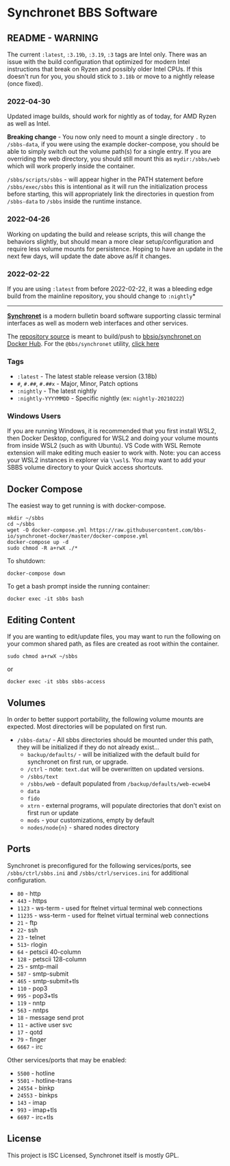 # Synchronet BBS Software

## README - WARNING

The current `:latest`, `:3.19b`, `:3.19`, `:3` tags are Intel only. There was an
issue with the build configuration that optimized for modern Intel instructions
that break on Ryzen and possibly older Intel CPUs. If this doesn't run for you,
you should stick to `3.18b` or move to a nightly release (once fixed).

### 2022-04-30

Updated image builds, should work for nightly as of today, for AMD Ryzen as well
as Intel.

**Breaking change** - You now only need to mount a single directory `.` to
`/sbbs-data`, if you were using the example docker-compose, you should be able
to simply switch out the volume path(s) for a single entry. If you are
overriding the web directory, you should still mount this as `mydir:/sbbs/web`
which will work properly inside the container.

`/sbbs/scripts/sbbs` - will appear higher in the PATH statement before
`/sbbs/exec/sbbs` this is intentional as it will run the initialization process
before starting, this will appropriately link the directories in question from
`/sbbs-data` to `/sbbs` inside the runtime instance.

### 2022-04-26

Working on updating the build and release scripts, this will change the
behaviors slightly, but should mean a more clear setup/configuration and require
less volume mounts for persistence. Hoping to have an update in the next few
days, will update the date above as/if it changes.

### 2022-02-22

If you are using `:latest` from before 2022-02-22, it was a bleeding edge build
from the mainline repository, you should change to `:nightly`\*

---

**[Synchronet](http://wiki.synchro.net/)** is a modern bulletin board software
supporting classic terminal interfaces as well as modern web interfaces and
other services.

The [repository source](https://github.com/bbs-io/synchronet-docker/) is meant
to build/push to
[bbsio/synchronet on Docker Hub](https://hub.docker.com/repository/docker/bbsio/synchronet).
For the `@bbs/synchronet` utility,
[click here](https://github.com/bbs-io/synchronet-docker-util)

### Tags

- `:latest` - The latest stable release version (3.18b)
- `#`, `#.##`, `#.##x` - Major, Minor, Patch options
- `:nightly` - The latest nightly
- `:nightly-YYYYMMDD` - Specific nightly (ex: `nightly-20210222`)

### Windows Users

If you are running Windows, it is recommended that you first install WSL2, then
Docker Desktop, configured for WSL2 and doing your volume mounts from inside
WSL2 (such as with Ubuntu). VS Code with WSL Remote extension will make editing
much easier to work with. Note: you can access your WSL2 instances in explorer
via `\\wsl$`. You may want to add your SBBS volume directory to your Quick
access shortcuts.

## Docker Compose

The easiest way to get running is with docker-compose.

    mkdir ~/sbbs
    cd ~/sbbs
    wget -O docker-compose.yml https://raw.githubusercontent.com/bbs-io/synchronet-docker/master/docker-compose.yml
    docker-compose up -d
    sudo chmod -R a+rwX ./*

To shutdown:

    docker-compose down

To get a bash prompt inside the running container:

    docker exec -it sbbs bash

## Editing Content

If you are wanting to edit/update files, you may want to run the following on
your common shared path, as files are created as root within the container.

```
sudo chmod a+rwX ~/sbbs
```

or

```
docker exec -it sbbs sbbs-access
```

## Volumes

In order to better support portability, the following volume mounts are
expected. Most directories will be populated on first run.

- `/sbbs-data/` - All sbbs directories should be mounted under this path, they
  will be initialized if they do not already exist...
  - `backup/defaults/` - will be initialized with the default build for
    synchronet on first run, or upgrade.
  - `/ctrl` - note: `text.dat` will be overwritten on updated versions.
  - `/sbbs/text`
  - `/sbbs/web` - default populated from `/backup/defaults/web-ecweb4`
  - `data`
  - `fido`
  - `xtrn` - external programs, will populate directories that don't exist on
    first run or update
  - `mods` - your customizations, empty by default
  - `nodes/node{n}` - shared nodes directory

## Ports

Synchronet is preconfigured for the following services/ports, see
`/sbbs/ctrl/sbbs.ini` and `/sbbs/ctrl/services.ini` for additional
configuration.

- `80` - http
- `443` - https
- `1123` - ws-term - used for ftelnet virtual terminal web connections
- `11235` - wss-term - used for ftelnet virtual terminal web connections
- `21` - ftp
- `22`- ssh
- `23` - telnet
- `513`- rlogin
- `64` - petscii 40-column
- `128` - petscii 128-column
- `25` - smtp-mail
- `587` - smtp-submit
- `465` - smtp-submit+tls
- `110` - pop3
- `995` - pop3+tls
- `119` - nntp
- `563` - nntps
- `18` - message send prot
- `11` - active user svc
- `17` - qotd
- `79` - finger
- `6667` - irc

Other services/ports that may be enabled:

- `5500` - hotline
- `5501` - hotline-trans
- `24554` - binkp
- `24553` - binkps
- `143` - imap
- `993` - imap+tls
- `6697` - irc+tls

## License

This project is ISC Licensed, Synchronet itself is mostly GPL.

<!-- Update: 2022-04-30 - restart automated builds -->
